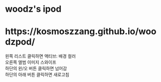# woodz's ipod

<h1>https://kosmoszzang.github.io/woodzpod/</h1>

왼쪽 리스트 클릭하면 액티브: 배경 컬러<br>
오른쪽 앨범 이미지 스와이프<br>
하단의 왼/오 버튼 클릭하면 넘어감<br>
하단의 아래 버튼 클릭하면 새로고침

